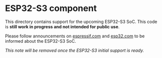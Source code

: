 # ESP32-S3 component

This directory contains support for the upcoming ESP32-S3 SoC. This code is **still work in progress and not intended for public use**.

Please follow announcements on [espressif.com](https://www.espressif.com/) and [esp32.com](https://esp32.com/) to be informed about the ESP32-S3 SoC.

*This note will be removed once the ESP32-S3 initial support is ready.*
